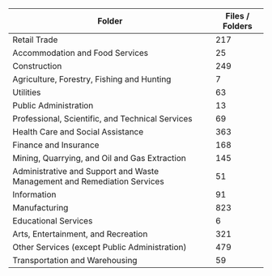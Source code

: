 | Folder                                                                   |   Files / Folders |
|--------------------------------------------------------------------------|-------------------|
| Retail Trade                                                             |               217 |
| Accommodation and Food Services                                          |                25 |
| Construction                                                             |               249 |
| Agriculture, Forestry, Fishing and Hunting                               |                 7 |
| Utilities                                                                |                63 |
| Public Administration                                                    |                13 |
| Professional, Scientific, and Technical Services                         |                69 |
| Health Care and Social Assistance                                        |               363 |
| Finance and Insurance                                                    |               168 |
| Mining, Quarrying, and Oil and Gas Extraction                            |               145 |
| Administrative and Support and Waste Management and Remediation Services |                51 |
| Information                                                              |                91 |
| Manufacturing                                                            |               823 |
| Educational Services                                                     |                 6 |
| Arts, Entertainment, and Recreation                                      |               321 |
| Other Services (except Public Administration)                            |               479 |
| Transportation and Warehousing                                           |                59 |